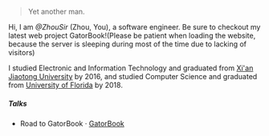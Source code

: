 

> Yet another man.


Hi, I am *@ZhouSir* (Zhou, You), a software engineer. Be sure to checkout my latest web project GatorBook!(Please be patient when loading the website, because the server is sleeping during most of the time due to lacking of visitors)

I studied Electronic and Information Technology and graduated from [Xi'an Jiaotong University](https://en.wikipedia.org/wiki/Xi%27an_Jiaotong_University) by 2016, and studied Computer Science and graduated from [University of Florida](https://en.wikipedia.org/wiki/University_of_Florida) by 2018.


##### Talks

- Road to GatorBook · [GatorBook](http://gatorbook.herokuapp.com/)



<!-- [1]: //huangxuan.me/2015/07/09/js-module-7day/
[2]: //huangxuan.me/2015/12/28/css-sucks-2015/
[3]: //huangxuan.me/2016/06/05/pwa-in-my-pov/
[4]: //huangxuan.me/2016/10/20/pwa-qcon2016/
[5]: //huangxuan.me/2016/11/20/sw-101-gdgdf/
[6]: https://yanshuo.io/assets/player/?deck=58ac8598b123db0067292f92 "PWA Rehashing"
[7]: https://yanshuo.io/assets/player/?deck=593ad6fbfe88c2006a0a0d6d "The State of PWA"
[8]: https://yanshuo.io/assets/player/?deck=594d673d570c357d0698a950 "Building PWA"
[9]: //huangxuan.me/jsconfcn2017/ -->


